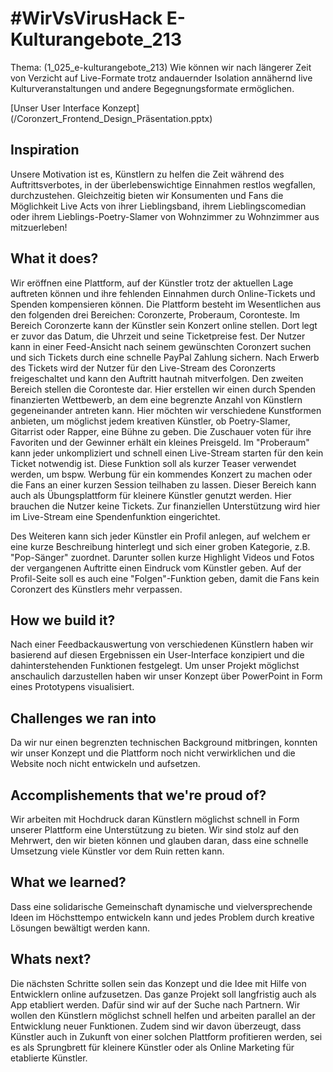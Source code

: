 # #WirVsVirusHack E-Kulturangebote_213
Thema: (1_025_e-kulturangebote_213) Wie können wir nach längerer Zeit von Verzicht auf Live-Formate trotz andauernder Isolation annähernd live Kulturveranstaltungen und andere Begegnungsformate ermöglichen.

[Unser User Interface Konzept] (/Coronzert_Frontend_Design_Präsentation.pptx) 

## Inspiration
Unsere Motivation ist es, Künstlern zu helfen die Zeit während des Auftrittsverbotes, in der überlebenswichtige Einnahmen restlos wegfallen, durchzustehen. Gleichzeitig bieten wir Konsumenten und Fans die Möglichkeit Live Acts von ihrer Lieblingsband, ihrem Lieblingscomedian oder ihrem Lieblings-Poetry-Slamer von Wohnzimmer zu Wohnzimmer aus mitzuerleben!

## What it does?
Wir eröffnen eine Plattform, auf der Künstler trotz der aktuellen Lage auftreten können und ihre fehlenden Einnahmen durch Online-Tickets und Spenden kompensieren können. Die Plattform besteht im Wesentlichen aus den folgenden drei Bereichen: Coronzerte, Proberaum, Coronteste. Im Bereich Coronzerte kann der Künstler sein Konzert online stellen. Dort legt er zuvor das Datum, die Uhrzeit und seine Ticketpreise fest. Der Nutzer kann in einer Feed-Ansicht nach seinem gewünschten Coronzert suchen und sich Tickets durch eine schnelle PayPal Zahlung sichern. Nach Erwerb des Tickets wird der Nutzer für den Live-Stream des Coronzerts freigeschaltet und kann den Auftritt hautnah mitverfolgen. Den zweiten Bereich stellen die Coronteste dar. Hier erstellen wir einen durch Spenden finanzierten Wettbewerb, an dem eine begrenzte Anzahl von Künstlern gegeneinander antreten kann. Hier möchten wir verschiedene Kunstformen anbieten, um möglichst jedem kreativen Künstler, ob Poetry-Slamer, Gitarrist oder Rapper, eine Bühne zu geben. Die Zuschauer voten für ihre Favoriten und der Gewinner erhält ein kleines Preisgeld. Im "Proberaum" kann jeder unkompliziert und schnell einen Live-Stream starten für den kein Ticket notwendig ist. Diese Funktion soll als kurzer Teaser verwendet werden, um bspw. Werbung für ein kommendes Konzert zu machen oder die Fans an einer kurzen Session teilhaben zu lassen. Dieser Bereich kann auch als Übungsplattform für kleinere Künstler genutzt werden. Hier brauchen die Nutzer keine Tickets. Zur finanziellen Unterstützung wird hier im Live-Stream eine Spendenfunktion eingerichtet.

Des Weiteren kann sich jeder Künstler ein Profil anlegen, auf welchem er eine kurze Beschreibung hinterlegt und sich einer groben Kategorie, z.B. "Pop-Sänger" zuordnet. Darunter sollen kurze Highlight Videos und Fotos der vergangenen Auftritte einen Eindruck vom Künstler geben. Auf der Profil-Seite soll es auch eine "Folgen"-Funktion geben, damit die Fans kein Coronzert des Künstlers mehr verpassen.

## How we build it?
Nach einer Feedbackauswertung von verschiedenen Künstlern haben wir basierend auf diesen Ergebnissen ein User-Interface konzipiert und die dahinterstehenden Funktionen festgelegt. Um unser Projekt möglichst anschaulich darzustellen haben wir unser Konzept über PowerPoint in Form eines Prototypens visualisiert.

## Challenges we ran into
Da wir nur einen begrenzten technischen Background mitbringen, konnten wir unser Konzept und die Plattform noch nicht verwirklichen und die Website noch nicht entwickeln und aufsetzen.

## Accomplishements that we're proud of?
Wir arbeiten mit Hochdruck daran Künstlern möglichst schnell in Form unserer Plattform eine Unterstützung zu bieten. Wir sind stolz auf den Mehrwert, den wir bieten können und glauben daran, dass eine schnelle Umsetzung viele Künstler vor dem Ruin retten kann.
## What we learned?
Dass eine solidarische Gemeinschaft dynamische und vielversprechende Ideen im Höchsttempo entwickeln kann und jedes Problem durch kreative Lösungen bewältigt werden kann.

## Whats next?
Die nächsten Schritte sollen sein das Konzept und die Idee mit Hilfe von Entwicklern online aufzusetzen. Das ganze Projekt soll langfristig auch als App etabliert werden. Dafür sind wir auf der Suche nach Partnern. Wir wollen den Künstlern möglichst schnell helfen und arbeiten parallel an der Entwicklung neuer Funktionen. Zudem sind wir davon überzeugt, dass Künstler auch in Zukunft von einer solchen Plattform profitieren werden, sei es als Sprungbrett für kleinere Künstler oder als Online Marketing für etablierte Künstler.
